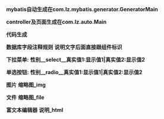 **mybatis自动生成在com.lz.mybatis.generator.GeneratorMain** 

**controller及页面生成在com.lz.auto.Main** 

**代码生成**

**数据库字段注释规则**
**说明文字后面直接跟组件标识**

**下拉菜单:**
**性别__select__真实值1:显示值1|真实值2:显示值2**

**单选按钮:**
**性别__radio__真实值1:显示值1|真实值2:显示值2**

**图片**
**缩略图_img**

**文件**
**缩略图_file**

**富文本编辑器**
**说明_html**